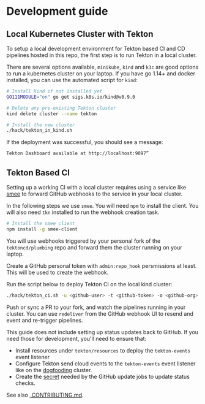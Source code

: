 # Development guide

## Local Kubernetes Cluster with Tekton

To setup a local development environment for Tekton based CI
and CD pipelines hosted in this repo, the first step is to run
Tekton in a local cluster.

There are several options available, `minikube`, `kind` and `k3c`
are good options to run a kubernetes cluster on your laptop.
If you have go 1.14+ and docker installed, you can use the
automated script for `kind`:

```bash
# Install Kind if not installed yet
GO111MODULE="on" go get sigs.k8s.io/kind@v0.9.0

# Delete any pre-existing Tekton cluster
kind delete cluster --name tekton

# Install the new cluster
./hack/tekton_in_kind.sh
```

If the deployment was successful, you should see a message:

```bash
Tekton Dashboard available at http://localhost:9097”
```

## Tekton Based CI

Setting up a working CI with a local cluster requires using
a service like [smee](https://smee.io) to forward GitHub webhooks
to the service in your local cluster.

In the following steps we use `smee`. You will need `npm` to install
the client. You will also need `tkn` installed to run the webhook
creation task.

```bash
# Install the smee client
npm install -g smee-client
```

You will use webhooks triggered by your personal fork of the
`tektoncd/plumbing` repo and forward them the cluster running on
your laptop.

Create a GitHub personal token with `admin:repo_hook` persmissions
at least. This will be used to create the webhook.

Run the script below to deploy Tekton CI on the local kind cluster:

```bash
./hack/tekton_ci.sh -u <github-user> -t <github-token> -o <github-org> -r <github-repo>
```

Push or sync a PR to your fork, and watch the pipelines running in your
cluster. You can use `redeliver` from the GitHub webhook UI to resend
and event and re-trigger pipelines.

This guide does not include setting up status updates back to GitHub.
If you need those for development, you'll need to ensure that:

- Install resources under `tekton/resources` to deploy the
  `tekton-events` event listener
- Configure Tekton send cloud events to the `tekton-events`
  event listener like on the [dogfooding](https://github.com/tektoncd/plumbing/blob/main/tekton/cd/pipeline/overlays/dogfooding/config-defaults.yaml) cluster.
- Create the [secret](https://github.com/tektoncd/plumbing/blob/534861ab15eb5787cac51512eaae6ca2101a7573/tekton/resources/ci/github-template.yaml#L121-L123)
  needed by the GitHub update jobs to update status checks.

See also _[CONTRIBUTING.md](CONTRIBUTING.md).
